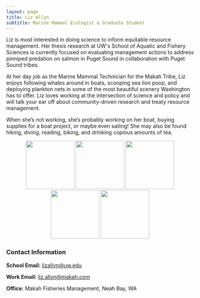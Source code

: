 ```yaml
---
layout: page
title: Liz Allyn
subtitle: Marine Mammal Ecologist & Graduate Student
---
```



Liz is most interested in doing science to inform equitable resource management. Her thesis research at UW's School of Aquatic and Fishery Sciences is currently focused on evaluating management actions to address pinniped predation on salmon in Puget Sound in collaboration with Puget Sound tribes.   

At her day job as the Marine Mammal Technician for the Makah Tribe, Liz enjoys following whales around in boats, scooping sea lion poop, and deploying plankton nets in some of the most beautiful scenery Washington has to offer. Liz loves working at the intersection of science and policy and will talk your ear off about community-driven research and treaty resource management.   

When she’s not working, she’s probably working on her boat, buying supplies for a boat project, or maybe even sailing! She may also be found hiking, diving, reading, biking, and drinking copious amounts of tea.


<center>
<p float = "center">
  <img src="/assets/img/binoculars.png" width = "130">
  <img src="/assets/img/georgetown.png" width = "130">
  <img src="/assets/img/spearfish.png" width = "130">
  <img src="/assets/img/sailing.png" width = "130">
  <img src="/assets/img/ban_sea_lions.png" width = "130">
</p>
</center>

### Contact Information
**School Email:** lizallyn@uw.edu

**Work Email:** liz.allyn@makah.com

**Office:** Makah Fisheries Management, Neah Bay, WA

